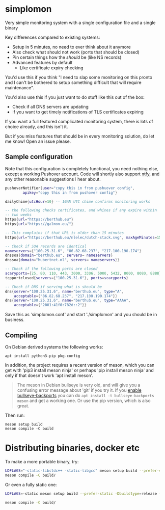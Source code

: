 # simplomon
Very simple monitoring system with a single configuration file and a single binary

Key differences compared to existing systems:

 * Setup in 5 minutes, no need to ever think about it anymore
 * Also check what should not work (ports that should be closed)
 * Pin certain things how the _should_ be (like NS records)
 * Advanced features by default
   * Like certificate expiry checking

You'd use this if you think "I need to slap some monitoring on this pronto
and I can't be bothered to setup something difficult that will require
maintenance".

You'd also use this if you just want to do stuff like this out of the box:

 * Check if all DNS servers are updating
 * If you want to get timely notifications of TLS certificates expiring

If you want a full featured complicated monitoring system, there is lots of
choice already, and this isn't it.

But if you miss features that should be in every monitoring solution, do let
me know! Open an issue please.

## Sample configuration 
Note that this configuration is completely functional, you need nothing
else, except a working Pushover account. Code will shortly also support
[ntfy](https://ntfy.sh/), and any other reasonable suggestions I hear about.

```lua
pushoverNotifier{user="copy this in from pushuover config",
        apikey="copy this in from pushover config"}

dailyChime{utcHour=10} -- 10AM UTC chime confirms monitoring works

-- the following checks certificates, and whines if any expire within
-- two weeks
https{url="https://berthub.eu"}
https{url="https://galmon.eu/"}

-- This complains if that URL is older than 15 minutes
https{url="https://berthub.eu/nlelec/dutch-stack.svg", maxAgeMinutes=15}

-- Check if SOA records are identical
nameservers={"100.25.31.6", "86.82.68.237", "217.100.190.174"}
dnssoa{domain="berthub.eu", servers= nameservers}
dnssoa{domain="hubertnet.nl", servers= nameservers}}

-- Check if the following ports are closed
scaryports={25, 80, 110, 443, 3000, 3306, 5000, 5432, 8000, 8080, 8888}
tcpportclosed{servers={"100.25.31.6"}, ports=scaryports}

-- Check if DNS if serving what is should be
dns{server="100.25.31.6", name="berthub.eu", type="A", 
	acceptable={"86.82.68.237", "217.100.190.174"}}
dns{server="100.25.31.6", name="berthub.eu", type="AAAA", 
	acceptable={"2001:41f0:782d::2"}}
```

Save this as 'simplomon.conf' and start './simplomon' and you should be in
business.

## Compiling
On Debian derived systems the following works:

```
apt install python3-pip pkg-config
```
In addition, the project requires a recent version of meson, which you can
get with 'pip3 install meson ninja' or perhaps 'pip install
meson ninja' and only if that doesn't work 'apt install meson'.

> The meson in Debian bullseye is very old, and will give you a confusing
> error message about 'git' if you try it. If you [enable
> bullseye-backports](https://backports.debian.org/Instructions/) you can do
> `apt install -t bullseye-backports meson` and get a working one. Or use
> the pip version, which is also great.

Then run:

```
meson setup build
meson compile -C build
```

# Distributing binaries, docker etc
To make a more portable binary, try:

```bash
LDFLAGS="-static-libstdc++ -static-libgcc" meson setup build --prefer-static
meson compile -C build/
```

Or even a fully static one:
```bash
LDFLAGS=-static meson setup build --prefer-static -Dbuildtype=release -Dcpp-httplib:cpp-httplib_openssl=disabled -Dcpp-httplib:cpp-httplib_brotli=disabled

meson compile -C build/
```

